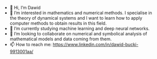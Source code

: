 - 👋 Hi, I’m Dawid
- 👀 I’m interested in mathematics and numerical methods. 
I specialise in the theory of dynamical systems and I want to learn how to apply computer methods to obtain results in this field.
- 🌱 I’m currently studying machine learning and deep neural networks.
- 💞️ I’m looking to collaborate on numerical and symbolical analysis of mathematical models and data coming from them.
- 📫 How to reach me: https://www.linkedin.com/in/dawid-bucki-9913001aa/

<!---
dawib/dawib is a ✨ special ✨ repository because its `README.md` (this file) appears on your GitHub profile.
You can click the Preview link to take a look at your changes.
--->
